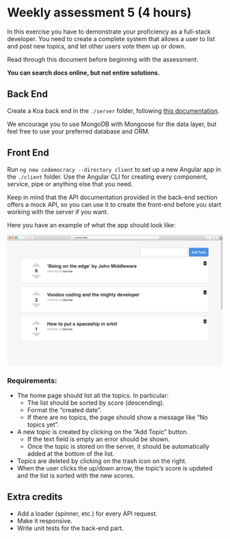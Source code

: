 # Weekly assessment 5 (4 hours)

In this exercise you have to demonstrate your proficiency as a full-stack developer. You need to create a complete system that allows a user to list and post new topics, and let other users vote them up or down.

Read through this document before beginning with the assessment.

**You can search docs online, but not entire solutions.**

## Back End

Create a Koa back end in the  `./server` folder, following [this documentation](http://docs.codemocracy.apiary.io/).

We encourage you to use MongoDB with Mongoose for the data layer, but feel free to use your preferred database and ORM.

## Front End

Run `ng new codemocracy --directory client` to set up a new Angular app in the `./client` folder.  Use the Angular CLI for creating every component, service, pipe or anything else that you need.

Keep in mind that the API documentation provided in the back-end section offers a mock API, so you can use it to create the front-end before you start working with the server if you want.

Here you have an example of what the app should look like:

![screenshot](readme-images/front-end.png)

### Requirements:

- The home page should list all the topics. In particular:
  - The list should be sorted by score (descending).
  - Format the “created date”.
  - If there are no topics, the page should show a message like “No topics yet”.
- A new topic is created by clicking on the “Add Topic” button.
  - If the text field is empty an error should be shown.
  - Once the topic is stored on the server, it should be automatically added at the bottom of the list.
- Topics are deleted by clicking on the trash icon on the right.
- When the user clicks the up/down arrow, the topic’s score is updated and the list is sorted with the new scores.

## Extra credits

- Add a loader (spinner, etc.) for every API request.
- Make it responsive.
- Write unit tests for the back-end part.
